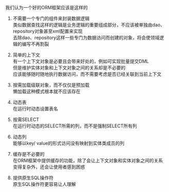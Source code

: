 我们认为一个好的ORM框架应该是这样的

1. 不需要一个专门的组件来封装数据逻辑  
   类似数据查找这样的逻辑是业务逻辑的重要组成部分，不应该被单独由dao、repository对象甚至xml配置来实现  
   去除dao、repository这样一些专门为数据访问而创建的对象，将会使领域逻辑的编写不再割裂
   
2. 简单的上下文  
   有一个上下文对象是必要且会带来好处的，例如可实现批量提交DML  
   但是维护实体对象和上下文对象之间的关系却是不必要的  
   应该能够随时随地执行数据访问，而不需要考虑是否已经关联到当前上下文  
   
3. 按需加载级联对象，而不仅仅是预加载  
   懒加载这种模式根本就不应该存在  
   
4. 动态表  
   在运行时动态设置表名  
   
5. 按需SELECT  
   在运行时动态的SELECT所需的列，而不是强制SELECT所有列  
   
6. 动态列  
   能够以key/ value的形式访问没有映射到实体类成员的列  
   
7. 缓存是不必要的  
   在ORM框架中提供缓存的功能，除了会让上下文对象和实体对象之间的关系变得复杂外，还会让使用者感到困惑  
   
8. 提供原生SQL操作符  
   原生SQL操作符更容易让人理解

